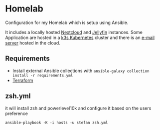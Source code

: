 # Homelab

Configuration for my Homelab which is setup using Ansible.

It includes a locally hosted [Nextcloud](./nextcloud) and [Jellyfin](./jellyfin) instances.
Some Application are hosted in a [k3s Kubernetes](./k3s) cluster and there is an [e-mail server](./cloud) hosted in the cloud.



## Requirements

- Install external Ansible collections with `ansible-galaxy collection install -r requirements.yml`
- [Terraform](https://learn.hashicorp.com/tutorials/terraform/install-cli)

## zsh.yml

it will install zsh and powerlevel10k and configure it based on the users preference
```
ansible-playbook -K -i hosts -u stefan zsh.yml 
```
